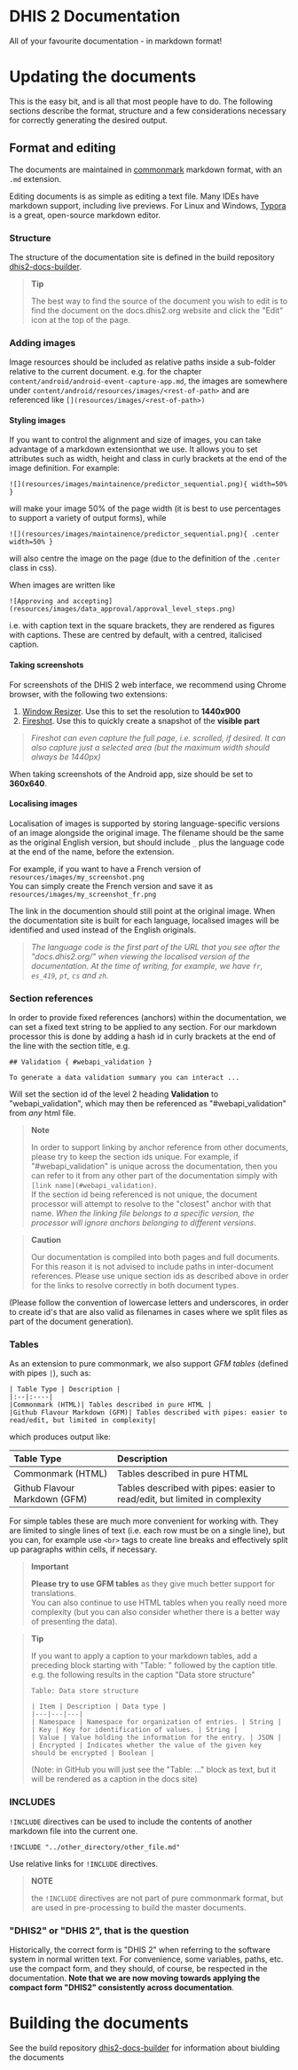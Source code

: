 # DHIS 2 Documentation

All of your favourite documentation - in markdown format!

# Updating the documents
This is the easy bit, and is all that most people have to do. The following sections describe the format, structure and a few considerations necessary for correctly generating the desired output.

## Format and editing
The documents are maintained in [commonmark](https://commonmark.org/help/) markdown format, with an `.md` extension.

Editing documents is as simple as editing a text file. Many IDEs have markdown support, including live previews. For Linux and Windows, [Typora](https://typora.io/) is a great, open-source markdown editor.


### Structure

The structure of the documentation site is defined in the build repository [dhis2-docs-builder](https://github.com/dhis2/dhis2-docs-builder).

> **Tip**
>
> The best way to find the source of the document you wish to edit is to find the document on the docs.dhis2.org website and click the "Edit" icon at the top of the page.


### Adding images

Image resources should be included as relative paths inside a sub-folder relative to the current document. e.g. for the chapter `content/android/android-event-capture-app.md`, the images are somewhere under `content/android/resources/images/<rest-of-path>` and are referenced like `[](resources/images/<rest-of-path>)`

#### Styling images

If you want to control the alignment and size of images, you can take advantage of a markdown extensionthat we use. It allows you to set attributes such as width, height and class in curly brackets at the end of the image definition. For example:
```
![](resources/images/maintainence/predictor_sequential.png){ width=50% }
```
will make your image 50% of the page width (it is best to use percentages to support a variety of output forms), while
```
![](resources/images/maintainence/predictor_sequential.png){ .center width=50% }
```
will also centre the image on the page (due to the definition of the `.center` class in css).

When images are written like
```
![Approving and accepting](resources/images/data_approval/approval_level_steps.png)
```
i.e. with caption text in the square brackets, they are rendered as figures with captions. These are centred by default, with a centred, italicised caption.

#### Taking screenshots

For screenshots of the DHIS 2 web interface, we recommend using Chrome browser, with the following two extensions:
1. [Window Resizer](https://chrome.google.com/webstore/detail/window-resizer/kkelicaakdanhinjdeammmilcgefonfh?hl=en). Use this to set the resolution to **1440x900**
2. [Fireshot](https://chrome.google.com/webstore/detail/take-webpage-screenshots/mcbpblocgmgfnpjjppndjkmgjaogfceg?hl=en). Use this to quickly create a snapshot of the **visible part**

> *Fireshot can even capture the full page, i.e. scrolled, if desired. It can also capture just a selected area (but the maximum width should always be 1440px)*

When taking screenshots of the Android app, size should be set to **360x640**.

#### Localising images

Localisation of images is supported by storing language-specific versions of an image alongside the original image. The filename should be the same as the original English version, but should include `_` plus the language code at the end of the name, before the extension.

For example, if you want to have a French version of  
`resources/images/my_screenshot.png`  
You can simply create the French version and save it as  
`resources/images/my_screenshot_fr.png`

The link in the documention should still point at the original image. When the documentation site is built for each language, localised images will be identified and used instead of the English originals.

> *The language code is the first part of the URL that you see after the "docs.dhis2.org/" when viewing the localised version of the documentation. At the time of writing, for example, we have `fr`, `es_419`, `pt`, `cs` and `zh`.*

### Section references

In order to provide fixed references (anchors) within the documentation, we can set a fixed text string to be applied to any section. For our markdown processor this is done by adding a hash id in curly brackets at the end of the line with the section title, e.g.
```
## Validation { #webapi_validation }

To generate a data validation summary you can interact ...
```

Will set the section id of the level 2 heading **Validation** to "webapi_validation", which may then be referenced as "#webapi_validation" from *any* html file.

> **Note**
>
> In order to support linking by anchor reference from other documents, please try to keep the section ids unique. For example, if "#webapi_validation" is unique across the documentation, then you can refer to it from any other part of the documentation simply with `[link name](#webapi_validation)`.  
> If the section id being referenced is not unique, the document processor will attempt to resolve to the "closest" anchor with that name. *When the linking file belongs to a specific version, the processor will ignore anchors belonging to different versions*.

> **Caution**
>
> Our documentation is compiled into both pages and full documents. For this reason it is not advised to include paths in inter-document references. Please use unique section ids as described above in order for the links to resolve correctly in both document types.

(Please follow the convention of lowercase letters and underscores, in order to create id's that are also valid as filenames in cases where we split files as part of the document generation).


### Tables

As an extension to pure commonmark, we also support *GFM tables* (defined with pipes `|`), such as:

```
| Table Type | Description |
|:--|:----|
|Commonmark (HTML)| Tables described in pure HTML |
|Github Flavour Markdown (GFM)| Tables described with pipes: easier to read/edit, but limited in complexity|
```

which produces output like:

| Table Type | Description |
|:--|:----|
|Commonmark (HTML)| Tables described in pure HTML |
|Github Flavour Markdown (GFM)| Tables described with pipes: easier to read/edit, but limited in complexity|

For simple tables these are much more convenient for working with.
They are limited to single lines of text (i.e. each row must be on a single line), but you can, for example use `<br>` tags to create line breaks and effectively split up paragraphs within cells, if necessary.

> **Important**
>
> **Please try to use GFM tables** as they give much better support for translations.  
> You can also continue to use HTML tables when you really need more complexity (but you can also consider whether there is a better way of presenting the data).


> **Tip**
>
> If you want to apply a caption to your markdown tables, add a preceding block starting with "Table: " followed by the caption title.  
> e.g. the following results in the caption "Data store structure" 
>
>```
> Table: Data store structure
>
>| Item | Description | Data type |
>|---|---|---|
>| Namespace | Namespace for organization of entries. | String |
>| Key | Key for identification of values. | String |
>| Value | Value holding the information for the entry. | JSON |
>| Encrypted | Indicates whether the value of the given key should be encrypted | Boolean | 
>```
>(Note: in GitHub you will just see the "Table: ..." block as text, but it will be rendered as a caption in the docs site)

### INCLUDES

`!INCLUDE` directives can be used to include the contents of another markdown file into the current one.

```
!INCLUDE "../other_directory/other_file.md"
```

Use relative links for `!INCLUDE` directives.

> **NOTE**
>
> the `!INCLUDE` directives are not part of pure commonmark format, but are used in pre-processing to build the master documents.


### "DHIS2" or "DHIS 2", that is the question

Historically, the correct form is "DHIS 2" when referring to the software system in normal written text. For convenience, some variables, paths, etc. use the compact form, and they should, of course, be respected in the documentation. **Note that we are now moving towards applying the compact form "DHIS2" consistently across documentation**.


# Building the documents

See the build repository [dhis2-docs-builder](https://github.com/dhis2/dhis2-docs-builder) for information about biulding the documents
